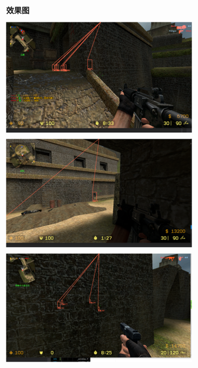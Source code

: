 ## 效果图

![avatar](https://raw.githubusercontent.com/icxldd/FPSHacker/main/show.png)





![avatar](https://raw.githubusercontent.com/icxldd/FPSHacker/main/show2.png)



![avatar](https://raw.githubusercontent.com/icxldd/FPSHacker/main/show3.png)



